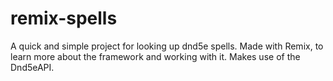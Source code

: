 # remix-spells
A quick and simple project for looking up dnd5e spells. Made with Remix, to learn more about the framework and working with it. Makes use of the Dnd5eAPI.
